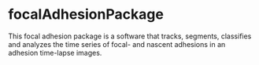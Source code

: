 # focalAdhesionPackage
This focal adhesion package is a software that tracks, segments, classifies and analyzes the time series of focal- and nascent adhesions in an adhesion time-lapse images.
